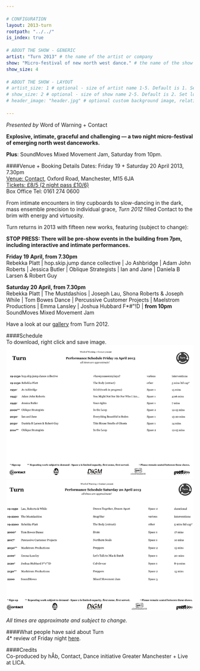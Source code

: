 ```yaml
---

# CONFIGURATION
layout: 2013-turn
rootpath: "../../"
is_index: true

# ABOUT THE SHOW - GENERIC
artist: "Turn 2013" # the name of the artist or company
show: "Micro-festival of new north west dance." # the name of the show
show_size: 4

# ABOUT THE SHOW - LAYOUT
# artist_size: 1 # optional - size of artist name 1-5. Default is 1. Set longer names to lower values
# show_size: 2 # optional - size of show name 2-5. Default is 2. Set longer names to lower values
# header_image: "header.jpg" # optional custom background image, relative to current page

---
```

*Presented by* Word of Warning + Contact    
        
**Explosive, intimate, graceful and challenging — a two night micro-festival of emerging north west danceworks.**
        
**Plus**: SoundMoves Mixed Movement Jam, Saturday from 10pm.    

####Venue + Booking Details
Dates: Friday 19 + Saturday 20 April 2013, 7.30pm    
[Venue: Contact](http://contactmcr.com/visit/getting-here/), Oxford Road, Manchester, M15 6JA    
[Tickets: £8/5 (2 night pass £10/6)](http://contactmcr.com/whats-on/1201-turn-2013/)    
Box Office Tel: 0161 274 0600   
      
From intimate encounters in tiny cupboards to slow-dancing in the dark, mass ensemble precision to individual grace, *Turn 2012* filled Contact to the brim with energy and virtuosity.     
        
Turn returns in 2013 with fifteen new works, featuring (subject to change):    

**STOP PRESS: There will be pre-show events in the building from 7pm, including interactive and intimate performances.**         
 
**Friday 19 April, from 7.30pm**    
Rebekka Platt | hop.skip.jump dance collective | Jo Ashbridge | Adam John Roberts | Jessica Butler | Oblique Strategists | Ian and Jane | Daniela B Larsen & Robert Guy

**Saturday 20 April, from 7.30pm**  
Rebekka Platt | The Mustdashios | Joseph Lau, Shona Roberts & Joseph While | Tom Bowes Dance | Percussive Customer Projects | Maelstrom Productions | Emma Lansley | Joshua Hubbard F\*\#\"\!D | **from 10pm** SoundMoves Mixed Movement Jam    
    
Have a look at our [gallery](/galleries/2012-turn/index.html) from Turn 2012.    

####Schedule    
To download, right click and save image.    
![Turn Schedule Friday](TurnschedFri.jpg)    
![Turn Schedule Saturday](TurnschedSat.jpg)    
  
*All times are approximate and subject to change.*   
       
####What people have said about Turn    
4* review of Friday night [here](http://www.thepublicreviews.com/turn-2013-contact-manchester/).    
    
####Credits         
Co-produced by hÅb, Contact, Dance initiative Greater Manchester + Live at LICA.
